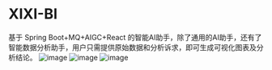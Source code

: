 # XIXI-BI
基于 Spring Boot+MQ+AIGC+React 的智能AI助手，除了通用的AI助手，还有了智能数据分析助手，用户只需提供原始数据和分析诉求，即可生成可视化图表及分析结论。
![image](https://github.com/Git-XIXI/XIXI-BI/assets/148945647/e9140dae-1b8f-4689-8b94-ccc14e326e85)
![image](https://github.com/Git-XIXI/XIXI-BI/assets/148945647/5bdf62f1-5228-4cba-b4ba-e5794d9dadef)
![image](https://github.com/Git-XIXI/XIXI-BI/assets/148945647/e9c55491-c17d-43f6-a475-26fbaa50ef9b)
